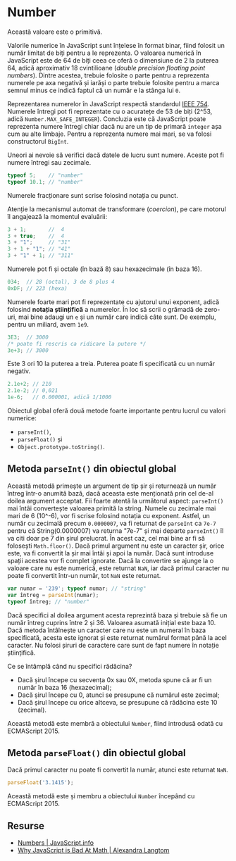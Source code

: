 # Number

Această valoare este o primitivă.

Valorile numerice în JavaScript sunt înțelese în format binar, fiind folosit un număr limitat de biți pentru a le reprezenta. O valoarea numerică în JavaScript este de 64 de biți ceea ce oferă o dimensiune de 2 la puterea 64, adică aproximativ 18 cvintilioane (*double precision floating point numbers*). Dintre acestea, trebuie folosite o parte pentru a reprezenta numerele pe axa negativă și iarăși o parte trebuie folosite pentru a marca semnul minus ce indică faptul că un număr e la stânga lui `0`.

Reprezentarea numerelor în JavaScript respectă standardul [IEEE 754](https://en.wikipedia.org/wiki/IEEE_754-2008_revision).
Numerele întregi pot fi reprezentate cu o acuratețe de 53 de biți (2^53, adică `Number.MAX_SAFE_INTEGER`). Concluzia este că JavaScript poate reprezenta numere întregi chiar dacă nu are un tip de primară `integer` așa cum au alte limbaje. Pentru a reprezenta numere mai mari, se va folosi constructorul `BigInt`.

Uneori ai nevoie să verifici dacă datele de lucru sunt numere. Aceste pot fi numere întregi sau zecimale.

```javascript
typeof 5;    // "number"
typeof 10.1; // "number"
```

Numerele fracționare sunt scrise folosind notația cu punct.

Atenție la mecanismul automat de transformare (*coercion*), pe care motorul îl angajează la momentul evaluării:

```javascript
3 + 1;       //  4
3 + true;    //  4
3 + "1";     // "31"
3 + 1 + "1"; // "41"
3 + "1" + 1; // "311"
```

Numerele pot fi și octale (în bază 8) sau hexazecimale (în baza 16).

```javascript
034;  // 28 (octal), 3 de 8 plus 4
0xDF; // 223 (hexa)
```

Numerele foarte mari pot fi reprezentate cu ajutorul unui exponent, adică folosind  **notația științifică** a numerelor. În loc să scrii o grămadă de zero-uri, mai bine adaugi un `e` și un număr care indică câte sunt. De exemplu, pentru un miliard, avem `1e9`.

```javascript
3E3;  // 3000
/* poate fi rescris ca ridicare la putere */
3e+3; // 3000
```

Este 3 ori 10 la puterea a treia. Puterea poate fi specificată cu un număr negativ.

```javascript
2.1e+2; // 210
2.1e-2; // 0,021
1e-6;   // 0.000001, adică 1/1000
```

Obiectul global oferă două metode foarte importante pentru lucrul cu valori numerice:
- `parseInt()`,
- `parseFloat()` și
- `Object.prototype.toString()`.

## Metoda `parseInt()` din obiectul global

Această metodă primește un argument de tip șir și returnează un număr întreg într-o anumită bază, dacă aceasta este menționată prin cel de-al doilea argument acceptat. Fii foarte atentă la următorul aspect: `parseInt()` mai întâi convertește valoarea primită la string. Numele cu zecimale mai mari de 6 (10^-6), vor fi scrise folosind notația cu exponent. Astfel, un număr cu zecimală precum `0.0000007`, va fi returnat de `parseInt` ca `7e-7` pentru că String(0.0000007) va returna "7e-7" și mai departe `parseInt()` îl va citi doar pe 7 din șirul prelucrat. În acest caz, cel mai bine ar fi să folosești `Math.floor()`.
Dacă primul argument nu este un caracter șir, orice este, va fi convertit la șir mai întâi și apoi la număr. Dacă sunt introduse spații acestea vor fi complet ignorate. Dacă la convertire se ajunge la o valoare care nu este numerică, este returnat `NaN`, iar dacă primul caracter nu poate fi convertit într-un număr, tot `NaN` este returnat.

```javascript
var numar = '239'; typeof numar; // "string"
var întreg = parseInt(numar);
typeof întreg; // "number"
```

Dacă specifici al doilea argument acesta reprezintă baza și trebuie să fie un număr întreg cuprins între 2 și 36. Valoarea asumată inițial este baza 10.
Dacă metoda întâlnește un caracter care nu este un numeral în baza specificată, acesta este ignorat și este returnat numărul format până la acel caracter. Nu folosi șiruri de caractere care sunt de fapt numere în notație științifică.

Ce se întâmplă când nu specifici rădăcina?

-   Dacă șirul începe cu secvența 0x sau 0X, metoda spune că ar fi un număr în baza 16 (hexazecimal);
-   Dacă șirul începe cu 0, atunci se presupune că numărul este zecimal;
-   Dacă șirul începe cu orice altceva, se presupune că rădăcina este 10 (zecimal).

Această metodă este membră a obiectului `Number`, fiind introdusă odată cu ECMAScript 2015.

## Metoda `parseFloat()` din obiectul global

Dacă primul caracter nu poate fi convertit la număr, atunci este returnat `NaN`.

```javascript
parseFloat('3.1415');
```

Această metodă este și membru a obiectului `Number` începând cu ECMAScript 2015.

## Resurse

- [Numbers | JavaScript.info](https://javascript.info/number)
- [Why JavaScript is Bad At Math | Alexandra Langtom](https://javascript.plainenglish.io/why-javascript-is-bad-at-math-9b8247640caa)
